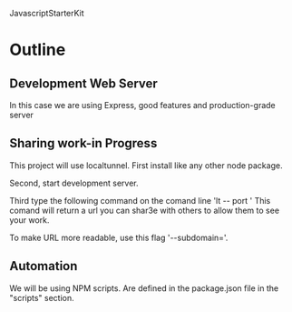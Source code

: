 JavascriptStarterKit

# Outline
## Development Web Server
In this case we are using Express, good features and production-grade server

## Sharing work-in Progress
This project will use localtunnel. First install like any other node package.

Second, start development server.

Third type the following command on the comand line 'lt -- port <port used localy>'  This comand will return a url you can shar3e with others to allow them to see your work.

To make URL more readable, use this flag '--subdomain=<name>'.

## Automation
We will be using NPM scripts. Are defined in the package.json file in the "scripts" section.





